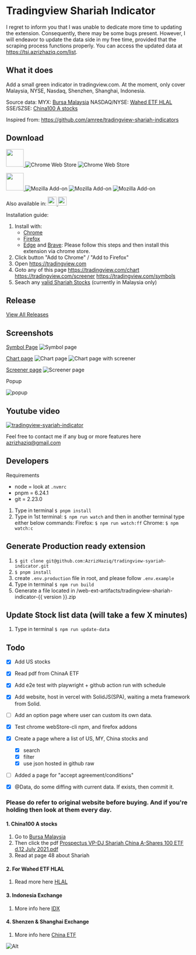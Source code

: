 # Tradingview Shariah Indicator 
I regret to inform you that I was unable to dedicate more time to updating the extension. Consequently, there may be some bugs present. However, I will endeavor to update the data side in my free time, provided that the scraping process functions properly. You can access the updated data at https://tsi.azrizhaziq.com/list.

## What it does
Add a small green indicator in tradingview.com. At the moment, only cover Malaysia, NYSE, Nasdaq, Shenzhen, Shanghai, Indonesia.

Source data:
MYX: [Bursa Malaysia](https://www.bursamalaysia.com/market_information/equities_prices?legend%5B%5D=%5BS%5D&sort_by=short_name&sort_dir=asc&page=1)
NASDAQ/NYSE: [Wahed ETF HLAL](https://funds.wahedinvest.com)
SSE/SZSE: [China100 A stocks](https://www.valuepartners-group.com.my/en/shariah-china/)

Inspired from: 
https://github.com/amree/tradingview-shariah-indicators


## Download
<a target="_blank" rel="noopener noreferrer"
   title="Download Tradingview Shariah indicator in Chrome now"
   href="https://chrome.google.com/webstore/detail/tradingview-shariah-indic/eogackkjbjbbmlkbakekhaanphmnpkgf?utm_source=github&utm_medium=website&utm_campaign=shariah-invest">
    <img src="https://raw.githubusercontent.com/alrra/browser-logos/master/src/chrome/chrome_128x128.png" width="48" />
</a>
![Chrome Web Store](https://img.shields.io/chrome-web-store/v/eogackkjbjbbmlkbakekhaanphmnpkgf?color=blue&label=version)
![Chrome Web Store](https://img.shields.io/chrome-web-store/users/eogackkjbjbbmlkbakekhaanphmnpkgf?color=blue)



<a target="_blank" rel="noopener noreferrer"
   title="Download Tradingview Shariah indicator in Firefox now" 
   href="https://addons.mozilla.org/en-US/firefox/addon/tradingview-shariah-indicator?utm_source=github&utm_medium=website&utm_campaign=shariah-invest">
    <img src="https://raw.githubusercontent.com/alrra/browser-logos/master/src/firefox/firefox_128x128.png" width="48" />
</a>
![Mozilla Add-on](https://img.shields.io/amo/v/tradingview-shariah-indicator?color=orange&label=version)
![Mozilla Add-on](https://img.shields.io/amo/users/tradingview-shariah-indicator?color=orange)
![Mozilla Add-on](https://img.shields.io/amo/rating/tradingview-shariah-indicator?color=orange)


Also available in: 
<a target="_blank" rel="noopener noreferrer"
   title="Download Tradingview Shariah indicator in Edge now" 
   href="https://support.microsoft.com/en-my/help/4027935/microsoft-edge-add-or-remove-browser-extensions">
    <img src="https://raw.githubusercontent.com/alrra/browser-logos/master/src/edge/edge_128x128.png" width="24" />
</a>
<a target="_blank" rel="noopener noreferrer"
   title="Download Tradingview Shariah indicator in Brave now" 
   href="https://support.brave.com/hc/en-us/articles/360017909112-How-can-I-add-extensions-to-Brave-">
    <img src="https://raw.githubusercontent.com/alrra/browser-logos/master/src/brave/brave_128x128.png" width="24" />
</a>


Installation guide:
1. Install with: 
    - [Chrome](https://chrome.google.com/webstore/detail/tradingview-shariah-indic/eogackkjbjbbmlkbakekhaanphmnpkgf)
    - [Firefox](https://addons.mozilla.org/en-US/firefox/addon/tradingview-shariah-indicator)
    - [Edge](https://support.microsoft.com/en-my/help/4027935/microsoft-edge-add-or-remove-browser-extensions) and [Brave](https://support.brave.com/hc/en-us/articles/360017909112-How-can-I-add-extensions-to-Brave-): Please follow this steps and then install this extension via chrome store.
2. Click button "Add to Chrome" / "Add to Firefox"
3. Open https://tradingview.com
4. Goto any of this page https://tradingview.com/chart https://tradingview.com/screener https://tradingview.com/symbols
5. Seach any [valid Shariah Stocks](https://github.com/AzrizHaziq/tradingview-syariah-indicator/blob/master/contents/MYX.txt) (currently in Malaysia only)


## Release 
[View All Releases](https://github.com/AzrizHaziq/tradingview-syariah-indicator/releases) 


## Screenshots
[Symbol Page](https://www.tradingview.com/symbols/MYX-TOPGLOV/)
![Symbol page](/assets/ori_chrome/symbol_page.png)

[Chart page](https://www.tradingview.com/chart/)
![Chart page](/assets/ori_chrome/chart_page.png)
![Chart page with screener](/assets/ori_chrome/chart_page_with_screener.png)

[Screener page](https://www.tradingview.com/screener/)
![Screener page](/assets/ori_chrome/screener_page_on.png)

Popup

![popup](/assets/ori_chrome/popup.jpg)


## Youtube video
[![tradingview-syariah-indicator](https://img.youtube.com/vi/4U8mu_5UfUQ/0.jpg)](https://www.youtube.com/watch?v=4U8mu_5UfUQ)

Feel free to contact me if any bug or more features here  
[azrizhaziq@gmail.com](mailto:azrizhaziq@gmail.com)


## Developers
Requirements
- node = look at `.nvmrc`
- pnpm = 6.24.1
- git = 2.23.0

1. Type in terminal `$ pnpm install`
2. Type in 1st terminal: `$ npm run watch`
   and then in another terminal type either below commands:
   Firefox: `$ npm run watch:ff` 
   Chrome: `$ npm watch:c`
   
   
## Generate Production ready extension
1. `$ git clone git@github.com:AzrizHaziq/tradingview-syariah-indicator.git`
2. `$ pnpm install`
3. create `.env.production` file in root, and please follow `.env.example`
4. Type in terminal `$ npm run build`
5. Generate a file located in /web-ext-artifacts/tradingview-shariah-indicator-{{ version }}.zip


## Update Stock list data (will take a few X minutes)
1. Type in terminal `$ npm run update-data`
    

## Todo
- [X] Add US stocks
- [X] Read pdf from ChinaA ETF
- [X] Add e2e test with playwright + github action run with schedule
- [X] Add website, host in vercel with SolidJS(SPA), waiting a meta framework from Solid.
- [ ] Add an option page where user can custom its own data.
- [X] Test chrome webStore-cli npm, and firefox addons
- [X] Create a page where a list of US, MY, China stocks and 
    - [X] search
    - [X] filter
    - [X] use json hosted in github raw
- [ ] Added a page for "accept agreement/conditions"
- [X] @Data, do some diffing with current data. If exists, then commit it.


### Please do refer to original website before buying. And if you're holding then look at them every day.
#### 1. China100 A stocks
1. Go to [Bursa Malaysia](https://www.bursamalaysia.com/bm/market_information/announcements/company_announcement/announcement_details?ann_id=3174424) 
2. Then click the pdf [Prospectus VP-DJ Shariah China A-Shares 100 ETF d.12 July 2021.pdf](https://disclosure.bursamalaysia.com/FileAccess/apbursaweb/download?id=209757&name=EA_DS_ATTACHMENTS)
3. Read at page 48 about Shariah


#### 2. For Wahed ETF HLAL
1. Read more here [HLAL](https://funds.wahedinvest.com/)


#### 3. Indonesia Exchange
1. More info here [IDX](https://idx.co.id/idx-syariah/indeks-saham-syariah)


#### 4. Shenzen & Shanghai Exchange
1. More info here [China ETF](https://www.valuepartners-group.com.my/en/shariah-china/)


![Alt](https://repobeats.axiom.co/api/embed/6b9d87cc3438de7959bbdf70582279fa2397012d.svg "Repobeats analytics image")
